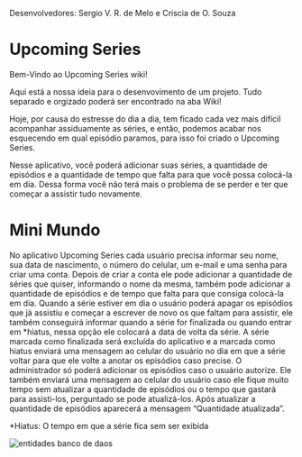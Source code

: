 Desenvolvedores: Sergio V. R. de Melo e Criscia de O. Souza

# Upcoming Series

Bem-Vindo ao Upcoming Series wiki!

Aqui está a nossa ideia para o desenvovimento de um projeto.
Tudo separado e orgizado poderá ser encontrado na aba Wiki!

Hoje, por causa do estresse do dia a dia, tem ficado cada vez mais difícil acompanhar assiduamente as séries, e então, podemos acabar nos esquecendo em qual episódio paramos, para isso foi criado o Upcoming Series.

Nesse aplicativo, você poderá adicionar suas séries, a quantidade de episódios e a quantidade de tempo que falta para que você possa colocá-la em dia. Dessa forma você não terá mais o problema de se perder e ter que começar a assistir tudo novamente.

# Mini Mundo

No aplicativo Upcoming Series cada usuário precisa informar seu nome, sua data de nascimento, o número do celular, um e-mail e uma senha para criar uma conta. Depois de criar a conta ele pode adicionar a quantidade de séries que quiser, informando o nome da mesma, também pode adicionar a quantidade de episódios e de tempo que falta para que consiga colocá-la em dia. Quando a série estiver em dia o usuário poderá apagar os episódios que já assistiu e começar a escrever de novo os que faltam para assistir, ele também conseguirá informar quando a série for finalizada ou quando entrar em *hiatus, nessa opção ele colocará a data de volta da série. A série marcada como finalizada será excluída do aplicativo e a marcada como hiatus enviará uma mensagem ao celular do usuário no dia em que a série voltar para que ele volte a anotar os episódios caso precise. O administrador só poderá adicionar os episódios caso o usuário autorize. Ele também enviará uma mensagem ao celular do usuário caso ele fique muito tempo sem atualizar a quantidade de episódios ou o tempo que gastará para assisti-los, perguntado se pode atualizá-los. Após atualizar a quantidade de episódios aparecerá a mensagem “Quantidade atualizada”.

*Hiatus: O tempo em que a série fica sem ser exibida

![entidades banco de daos](https://cloud.githubusercontent.com/assets/26986888/24823962/c8f3835e-1bda-11e7-8023-04490dc2e92b.png)

